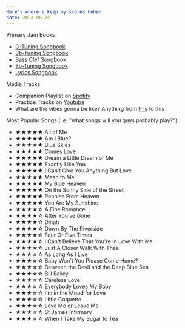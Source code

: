 ```yaml
---
Here's where i keep my scores hehe: 
date: 2024-08-24
---
```

Primary Jam Books
- [C-Tuning Songbook](https://drive.google.com/file/d/1TNQwzLwQGNuFvDoyTS9W1KyrY0dQTJEQ/view?usp=drive_link)
- [Bb-Tuning Songbook](https://drive.google.com/file/d/1tnrV7uTQma6pF8Ow7r947Cm_ZaOuR237/view?usp=drive_link)
- [Bass Clef Songbook](https://drive.google.com/file/d/1EYlLNJnSshsLmPxSbV4BQpNKP0p7x3bb/view?usp=drive_link)
- [Eb-Tuning Songbook](https://drive.google.com/file/d/11JN6NSmBSbhsdp6ig4BVhE5CSVDfZjLQ/view?usp=drive_link)
- [Lyrics Songbook](https://drive.google.com/file/d/1K5YzHdD4MjB8P36-swDoaIxpYyp_4HlJ/view?usp=drive_link)


Media  Tracks
- Companion Playlist on [Spotify](https://open.spotify.com/playlist/32tmxMrLhunj1vIgtq2OeB?si=6812499440b64953)
- Practice Tracks on [Youtube](https://youtube.com/playlist?list=PLA9kV9vxpxOjB574i7UStG6cwReWFZ7U2&si=9XMMsJ9GuOE_QtS_)
- What are the vibes gonna be like? Anything from [this](https://youtu.be/2d87RDbLS_Y) to this

Most Popular Songs (i.e. "what songs will you guys probably play?"):

- ★★★★★	All of Me
- ★★★★★	Am I Blue?
- ★★★★★	Blue Skies
- ★★★★★	Comes Love
- ★★★★★	Dream a Little Dream of Me
- ★★★★★	Exactly Like You
- ★★★★★	I Can’t Give You Anything But Love
- ★★★★★	Mean to Me
- ★★★★★	My Blue Heaven
- ★★★★★	On the Sunny Side of the Street
- ★★★★★	Pennies From Heaven
- ★★★★★	You Are My Sunshine
- ★★★★☆	A Fine Romance
- ★★★★☆	After You’ve Gone
- ★★★★☆	Dinah
- ★★★★☆	Down By The Riverside
- ★★★★☆	Four Or Five Times
- ★★★★☆	I Can't Believe That You're In Love With Me
- ★★★★☆	Just A Closer Walk With Thee
- ★★★☆☆	As Long As I Live
- ★★★☆☆	Baby Won't You Please Come Home?
- ★★★☆☆	Between the Devil and the Deep Blue Sea
- ★★★☆☆	Bill Bailey
- ★★★☆☆	Careless Love
- ★★★☆☆	Everybody Loves My Baby
- ★★★☆☆	I'm in the Mood for Love
- ★★★☆☆	Little Coquette
- ★★★☆☆	Love Me or Leave Me
- ★★★☆☆	St James Infirmary
- ★★★☆☆	When I Take My Sugar to Tea